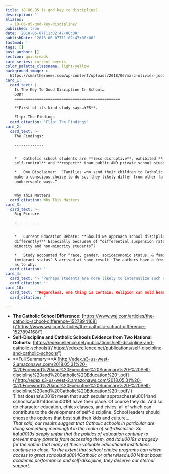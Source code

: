 ```yaml
---
title: 18.06.05 is god key to discipline?
description: ''
aliases:
  - 18-06-05-god-key-discipline/
published: true
date: '2018-06-07T11:02:47+00:00'
publishDate: '2018-06-07T11:02:47+00:00'
lastmod: ''
tags: []
post_author: []
section: quickreads
card_series: current events
color_palette_classname: light-yellow
background_image: >-
  https://smarthernews.com/wp-content/uploads/2018/06/marc-olivier-jodoin-239619-unsplash-scaled.jpg
card_1:
  card_text: |-
    Is The Key To Good Discipline In School…  
    GOD?
    ===============================================

    **First-of-its-kind study says…YES**.

    Flip: The Findings
  card_citation: 'Flip: The Findings'
card_2:
  card_text: >-
    The Findings:

    -------------


    *   Catholic school students are **less disruptive**, exhibited **more
    self-control** and **respect** than public AND private school students.

    *   One Disclaimer: _“Families who send their children to Catholic schools
    make a conscious choice to do so, they likely differ from other families in
    unobservable ways.”_


    Why This Matters
  card_citation: Why This Matters
card_3:
  card_text: >-
    Big Picture

    -----------


    *   Current Education Debate: **Should we approach school discipline
    differently?** Especially becauseA of “differential suspension rates for
    minority and non-minority students”?

    *   Study accounted for “race, gender, socioeconomic status, & family
    immigrant status” & arrived at same result. The authors have a few theories
    as to why.
  card_citation: ''
card_4:
  card_text: "> “Perhaps students are more likely to internalize such values when they know **they are loved not only by their teachers but by their Creator,** or when they perceive that misbehavior may have **eternal consequences**. Maybe itax19s something else entirely.”n> n> "Self-Discipline and Catholic Schools""
  card_citation: ''
card_10:
  card_text: ""Regardless, one thing is certain: Religion can mold hearts and minds in ways that suspensions, restorative justice, and Positive Behavioral Intervention and Supports (PBIS) canax19t begin to match." Do you agree or disagree? Read more:nn[view sources](https://smarthernews.com/18-06-05-god-key-discipline/)"
  card_citation: ''

---
```

*   **The Catholic School Difference:** [https://www.wsj.com/articles/the-catholic-school-difference-1527894168](\"https://www.wsj.com/articles/the-catholic-school-difference-1527894168\")
*   **Self-Discipline and Catholic Schools Evidence from Two National Cohorts:** [https://edexcellence.net/publications/self-discipline-and-catholic-schools](\"https://edexcellence.net/publications/self-discipline-and-catholic-schools\")
*   **Full Summary:**A [http://edex.s3-us-west-2.amazonaws.com/2018.05.31%20-%20Foreword%20and%20Executive%20Summary%20-%20Self-discipline%20and%20Catholic%20Education%20-.pdf](\"http://edex.s3-us-west-2.amazonaws.com/2018.05.31%20-%20Foreword%20and%20Executive%20Summary%20-%20Self-discipline%20and%20Catholic%20Education%20-.pdf\")  
    T_hat doesna\\u0019t mean that such secular approachesa\\u0014and schoolsa\\u0014dona\\u0019t have their place. Of course they do. And so do character education, ethics classes, and civics, all of which can contribute to the development of self-discipline. School leaders should choose the options that best suit their kids and culture._  
    _That said, our results suggest that Catholic schools in particular are doing something meaningful in the realm of self-discipline. So ita\\u0019s deeply unfair that the politics of education continue to prevent many parents from accessing them, and ita\\u0019s a tragedy for the nation that many of these valuable educational institutions continue to close. To the extent that school choice programs can widen access to great schoolsa\\u0014Catholic or otherwisea\\u0014that boost academic performance and self-discipline, they deserve our eternal support._